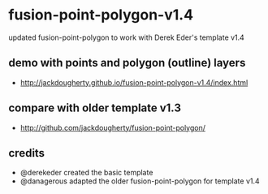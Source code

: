 # fusion-point-polygon-v1.4
updated fusion-point-polygon to work with Derek Eder's template v1.4

## demo with points and polygon (outline) layers
- http://jackdougherty.github.io/fusion-point-polygon-v1.4/index.html

## compare with older template v1.3
- http://github.com/jackdougherty/fusion-point-polygon/

## credits
- @derekeder created the basic template
- @danagerous adapted the older fusion-point-polygon for template v1.4

